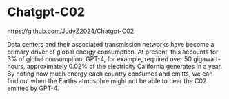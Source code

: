 # Chatgpt-C02
https://github.com/JudyZ2024/Chatgpt-C02

Data centers and their associated transmission networks have become
a primary driver of global energy consumption. At present, this accounts 
for 3% of global consumption.
GPT-4, for example, required over 50 gigawatt-hours, approximately 0.02% 
of the electricity California generates in a year.
By noting now much energy each country consumes and emitts, we can
find out when the Earths atmosphre might not be able to bear the C02
emitted by GPT-4.